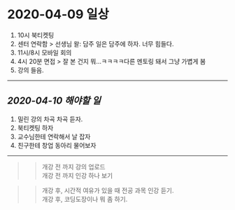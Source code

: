 # 2020-04-09 일상 

1. 10시 북티켓팅
2. 센터 연락함 > 선생님 왈: 담주 일은 담주에 하자. 너무 힘들다.
3. 11시/8시 모바일 회의
4. 4시 20분 면접 > 잘 본 건지 뭐...ㅋㅋㅋㅋ다른 멘토링 돼서 그냥 가볍게 봄
5. 강의 들음. 

-----------------------------------
## *2020-04-10 해야할 일*
1. 밀린 강의 차곡 차곡 듣자.
2. 북티켓팅 하자
3. 교수님한테 연락해서 날 잡자
4. 친구한테 창업 동아리 물어보자
------------

>> 개강 전 까지 강의 업로드<br>
>> 개강 전 까지 인강 하나 보기

>> 개강 후, 시간적 여유가 있을 때 전공 과목 인강 듣기.<br>
>> 개강 후, 코딩도장이나 뭐 좀 하기. 